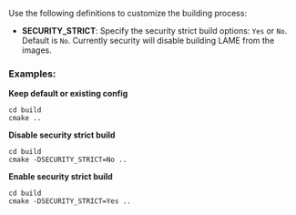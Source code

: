 
Use the following definitions to customize the building process:   
- **SECURITY_STRICT**: Specify the security strict build options: ```Yes``` or ```No```. Default is ```No```. Currently security will disable building LAME from the images.   

### Examples:   

**Keep default or existing config**
```
cd build
cmake ..
```

**Disable security strict build**
```
cd build
cmake -DSECURITY_STRICT=No ..
```

**Enable security strict build**
```
cd build
cmake -DSECURITY_STRICT=Yes ..
```

